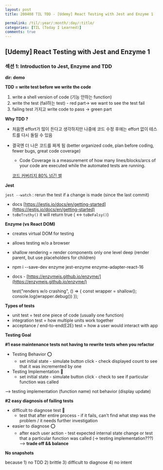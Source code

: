 ```yaml
---
layout: post
title: 200408 TIL TDD - [Udemy] React Testing with Jest and Enzyme 1

permalink: /til/:year/:month/:day/:title/
categories: [TIL (Today I Learned)]
comments: true
---
```


## [Udemy] React Testing with Jest and Enzyme 1

### 섹션 1: Introduction to Jest, Enzyme and TDD

**dir: demo**

**TDD = write test before we write the code**

1. write a shell version of  code (기능 안하는 function)
2. write the test (fail하는 test) - red part→ we want to see the test fail
3. failing test 가지고 write code to pass → green part 

**Why TDD ?** 

- 처음엔 effort가 많이 든다고 생각하지만 나중에 코드 수정 후에는 effort 없이 테스트를 다시 돌릴 수 있음
- 결국엔 더 나은 코드를 짜게 됨 (better organized code, plan before coding, fewer bugs, great code coverage)
    - Code Coverage is a measurement of how many lines/blocks/arcs of your code are executed while the automated tests are running.

    [코드 커버리지 80% 넘긴 썰](https://brunch.co.kr/@leehosung/43)

**Jest**

`jest --watch` : rerun the test if a change is made (since the last commit)

- docs [https://jestjs.io/docs/en/getting-started](https://jestjs.io/docs/en/getting-started)
- `toBeTruthy()` it will return true  ( ↔ `toBeFalsy()`)

**Enzyme (vs React DOM)** 

- creates virtual DOM for testing
- allows testing w/o a browser
- shallow rendering = render components only one level deep (render parent, but use placeholders for children)
- npm i --save-dev enzyme jest-enzyme enzyme-adapter-react-16
- docs - [https://enzymejs.github.io/enzyme/](https://enzymejs.github.io/enzyme/)

    test("renders w/o crashing", () => {
      const wrapper = shallow(<App />);
      console.log(wrapper.debug())
    });

**Types of tests**

- unit test = test one piece of code (usually one function)
- integration test = how multiple units work together
- acceptance / end-to-end(E2E) test = how a user would interact with app

**Testing Goal** 

**#1 ease maintenance tests not having to rewrite tests when you refactor**

- Testing Behavior ⭕️
    - set initial state - simulate button click - check displayed count to see that it was incremented by one
- Testing Implementation 🚫
    - set initial state - simulate button click - check to see if particular function was called

—> testing implementation (function name) not behavior (display update) 

**#2 easy diagnosis of failing tests** 

- difficult to diagnose test 🚫
    - test that after entire process - if it fails, can't find what step was the problem / it needs further investigation
- easier to diagnose ⭕️
    - after each user action - test expected internal state change or test that a particular function was called  (→ testing implementation???) —> **trade off && balance**

**No snapshots** 

because 1) no TDD 2) brittle 3) difficult to diagnose 4) no intent
